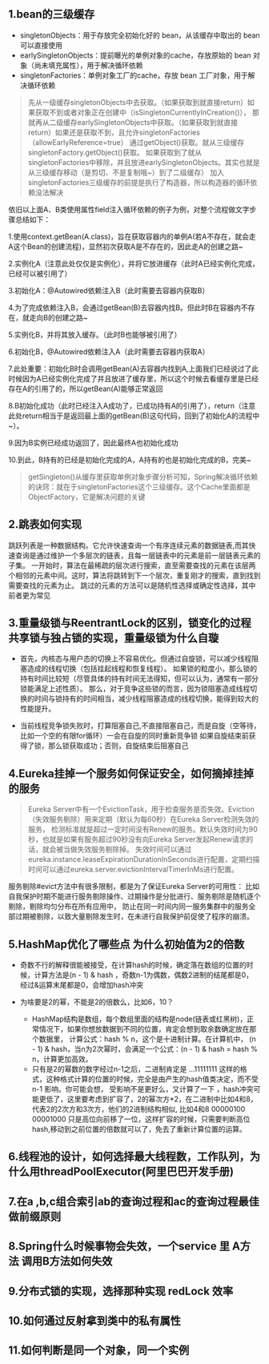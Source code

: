 1.bean的三级缓存
------

* singletonObjects：用于存放完全初始化好的 bean，从该缓存中取出的 bean 可以直接使用
* earlySingletonObjects：提前曝光的单例对象的cache，存放原始的 bean 对象（尚未填充属性），用于解决循环依赖
* singletonFactories：单例对象工厂的cache，存放 bean 工厂对象，用于解决循环依赖

> 先从一级缓存singletonObjects中去获取。（如果获取到就直接return）如果获取不到或者对象正在创建中（isSingletonCurrentlyInCreation()），
> 那就再从二级缓存earlySingletonObjects中获取。（如果获取到就直接return）如果还是获取不到，且允许singletonFactories（allowEarlyReference=true）
> 通过getObject()获取。就从三级缓存singletonFactory.getObject()获取。
> 如果获取到了就从singletonFactories中移除，并且放进earlySingletonObjects。其实也就是从三级缓存移动（是剪切、不是复制哦~）到了二级缓存）
> 加入singletonFactories三级缓存的前提是执行了构造器，所以构造器的循环依赖没法解决


 依旧以上面A、B类使用属性field注入循环依赖的例子为例，对整个流程做文字步骤总结如下：

 1.使用context.getBean(A.class)，旨在获取容器内的单例A(若A不存在，就会走A这个Bean的创建流程)，显然初次获取A是不存在的，因此走A的创建之路~  
 
 2.实例化A（注意此处仅仅是实例化），并将它放进缓存（此时A已经实例化完成，已经可以被引用了）  
 
 3.初始化A：@Autowired依赖注入B（此时需要去容器内获取B）  
 
 4.为了完成依赖注入B，会通过getBean(B)去容器内找B。但此时B在容器内不存在，就走向B的创建之路~  
 
 5.实例化B，并将其放入缓存。（此时B也能够被引用了）    
 
 6.初始化B，@Autowired依赖注入A（此时需要去容器内获取A）  
 
 7.此处重要：初始化B时会调用getBean(A)去容器内找到A,上面我们已经说过了此时候因为A已经实例化完成了并且放进了缓存里，所以这个时候去看缓存里是已经存在A的引用了的，所以getBean(A)能够正常返回  
 
 8.B初始化成功（此时已经注入A成功了，已成功持有A的引用了），return（注意此处return相当于是返回最上面的getBean(B)这句代码，回到了初始化A的流程中~）。
 
 9.因为B实例已经成功返回了，因此最终A也初始化成功  
 
 10.到此，B持有的已经是初始化完成的A，A持有的也是初始化完成的B，完美~


> getSingleton()从缓存里获取单例对象步骤分析可知，Spring解决循环依赖的诀窍：就在于singletonFactories这个三级缓存。这个Cache里面都是ObjectFactory，它是解决问题的关键

2.跳表如何实现
------
跳跃列表是一种数据结构。它允许快速查询一个有序连续元素的数据链表,而其快速查询是通过维护一个多层次的链表，且每一层链表中的元素是前一层链表元素的子集。
一开始时，算法在最稀疏的层次进行搜索，直至需要查找的元素在该层两个相邻的元素中间。这时，算法将跳转到下一个层次，重复刚才的搜索，直到找到需要查找的元素为止。
跳过的元素的方法可以是随机性选择或确定性选择，其中前者更为常见

3.重量级锁与ReentrantLock的区别，锁变化的过程 共享锁与独占锁的实现，重量级锁为什么自璇
------

* 首先，内核态与用户态的切换上不容易优化。但通过自旋锁，可以减少线程阻塞造成的线程切换（包括挂起线程和恢复线程）。
如果锁的粒度小，那么锁的持有时间比较短（尽管具体的持有时间无法得知，但可以认为，通常有一部分锁能满足上述性质）。
那么，对于竞争这些锁的而言，因为锁阻塞造成线程切换的时间与锁持有的时间相当，减少线程阻塞造成的线程切换，能得到较大的性能提升。

* 当前线程竞争锁失败时，打算阻塞自己,不直接阻塞自己，而是自旋（空等待，比如一个空的有限for循环）一会在自旋的同时重新竞争锁
如果自旋结束前获得了锁，那么锁获取成功；否则，自旋结束后阻塞自己

4.Eureka挂掉一个服务如何保证安全，如何摘掉挂掉的服务
------
> Eureka Server中有一个EvictionTask，用于检查服务是否失效。Eviction（失效服务剔除）用来定期（默认为每60秒）在Eureka Server检测失效的服务，
检测标准就是超过一定时间没有Renew的服务。默认失效时间为90秒，也就是如果有服务超过90秒没有向Eureka Server发起Renew请求的话，就会被当做失效服务剔除掉。
失效时间可以通过eureka.instance.leaseExpirationDurationInSeconds进行配置，定期扫描时间可以通过eureka.server.evictionIntervalTimerInMs进行配置。

服务剔除#evict方法中有很多限制，都是为了保证Eureka Server的可用性：
比如自我保护时期不能进行服务剔除操作、过期操作是分批进行、服务剔除是随机逐个剔除，剔除均匀分布在所有应用中，
防止在同一时间内同一服务集群中的服务全部过期被剔除，以致大量剔除发生时，在未进行自我保护前促使了程序的崩溃。

5.HashMap优化了哪些点 为什么初始值为2的倍数
------

* 奇数不行的解释很能被接受，在计算hash的时候，确定落在数组的位置的时候，计算方法是(n - 1) & hash ，奇数n-1为偶数，偶数2进制的结尾都是0，
经过&运算末尾都是0，会增加hash冲突

* 为啥要是2的幂，不能是2的倍数么，比如6，10？
  * HashMap结构是数组，每个数组里面的结构是node(链表或红黑树)，正常情况下，如果你想放数据到不同的位置，肯定会想到取余数确定放在那个数据里， 
计算公式：hash % n，这个是十进制计算。在计算机中， (n - 1) & hash，当n为2次幂时，会满足一个公式：(n - 1) & hash = hash % n，计算更加高效。
  * 只有是2的幂数的数字经过n-1之后，二进制肯定是 ...11111111 这样的格式，这种格式计算的位置的时候，完全是由产生的hash值类决定，而不受n-1 影响。你可能会想，
受影响不是更好么，又计算了一下 ，hash冲突可能更低了，这里要考虑到扩容了，2的幂次方*2，在二进制中比如4和8，代表2的2次方和3次方，他们的2进制结构相似,
比如4和8 00000100 00001000 只是高位向前移了一位，这样扩容的时候，只需要判断高位hash,移动到之前位置的倍数就可以了，免去了重新计算位置的运算。

6.线程池的设计，如何选择最大线程数，工作队列，为什么用threadPoolExecutor(阿里巴巴开发手册)
------

7.在a ,b,c组合索引ab的查询过程和ac的查询过程最佳做前缀原则
------

8.Spring什么时候事物会失效，一个service 里 A方法 调用B方法如何失效
------

9.分布式锁的实现，选择那种实现 redLock 效率
------

10.如何通过反射拿到类中的私有属性
------

11.如何判断是同一个对象，同一个实例
------
